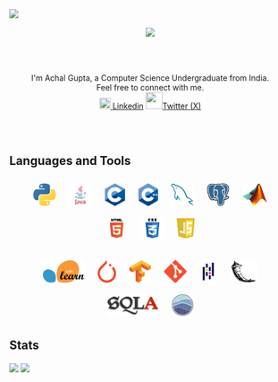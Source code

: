 <img src="https://github.com/hailASG/hailASG/blob/main/Images/Behold.png">
<p align="center">
  <img src="https://github.com/hailASG/hailASG/blob/main/Images/hello-there-general-kenobi.gif" />
</p>
<br clear="right"/>
<br>
<p align="center">
    I'm Achal Gupta, a Computer Science Undergraduate from India.
    <br> 
    Feel free to connect with me.
    <br>
    <img src="https://github.com/hailASG/hailASG/blob/main/Images/Linkedin.png" height="20px" width="20px"><a href="https://www.linkedin.com/in/achal-gupta-648ba7200/"> Linkedin</a>
    <img src="https://github.com/hailASG/hailASG/blob/main/Images/twitter.png" height="30px" width="30px"><a href="https://twitter.com/gupta_achal02/">Twitter (X)</a><br>
</p>
<br>
<br>
 
## Languages and Tools
<p align="center">
    <img src="/Images/Python.png" alt="Python" height="40" style="vertical-align:top; margin:10px">
    <img src="/Images/Java.png" alt="Java" height="40" style="vertical-align:top; margin:10px">
    <img src="/Images/C.png" alt="C" height="40" style="vertical-align:top; margin:10px">
    <img src="/Images/C++.png" alt="C++" height="40" style="vertical-align:top; margin:10px">
    <img src="/Images/MySQL.png" alt="MySQL" height="40" style="vertical-align:top; margin:10px">
    <img src="/Images/postgresql.png" alt="PostgreSQL" height="40" style="vertical-align:top; margin:10px">
    <img src="/Images/matlab.png" alt="MATLAB" height="40" style="vertical-align:top; margin:10px">
    <br>
    <img src="/Images/html.png" alt="Html" height="40" style="vertical-align:top; margin:10px">
    <img src="/Images/css.png" alt="CSS" height="40" style="vertical-align:top; margin:10px">
    <img src="/Images/js.png" alt="JavaScript" height="40" style="vertical-align:top; margin:10px">
    <br><br>
    <img src="/Images/scikit.png" alt="Sk-Learn" height="40" style="vertical-align:top; margin:10px">
    <img src="/Images/pytorch.png" alt="PyTorch" height="40" style="vertical-align:top; margin:10px">
    <img src="/Images/tensorflow.png" alt="TensorFlow" height="40" style="vertical-align:top; margin:10px">
    <img src="/Images/git.png" alt="Git" height="40" style="vertical-align:top; margin:10px">
    <img src="/Images/pandas.png" alt="Pandas" height="40" style="vertical-align:top; margin:10px">
    <img src="/Images/flask.png" alt="Flask" height="40" style="vertical-align:top; margin:10px">
    <br>
    <img src="/Images/sqla.png" alt="SQLA" height="40" style="vertical-align:top; margin:10px">
    <img src="/Images/Seaborn.png" alt="Seaborn" height="40" style="vertical-align:top; margin:10px">
</p>

## Stats
<a>
  <img align="center" src="https://github-readme-stats.vercel.app/api?username=hailASG&show_icons=true&theme=tokyonight" />
</a>
<a>
  <img align="center" src="https://github-readme-stats.vercel.app/api/top-langs/?username=hailASG&theme=tokyonight" />
</a>
